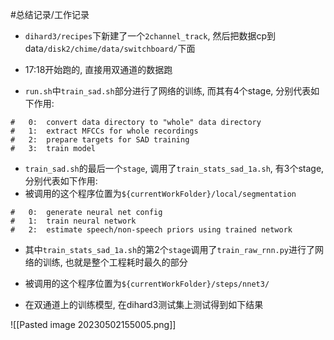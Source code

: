 #总结记录/工作记录 

- `dihard3/recipes`下新建了一个`2channel_track`, 然后把数据cp到data`/disk2/chime/data/switchboard/`下面
- 17:18开始跑的, 直接用双通道的数据跑


- `run.sh`中`train_sad.sh`部分进行了网络的训练, 而其有4个stage, 分别代表如下作用: 

```
#   0:  convert data directory to "whole" data directory
#   1:  extract MFCCs for whole recordings
#   2:  prepare targets for SAD training
#   3:  train model
```

- `train_sad.sh`的最后一个`stage`, 调用了`train_stats_sad_1a.sh`, 有3个stage, 分别代表如下作用:
- 被调用的这个程序位置为`${currentWorkFolder}/local/segmentation`


```
#   0:  generate neural net config
#   1:  train neural network
#   2:  estimate speech/non-speech priors using trained network
```

- 其中`train_stats_sad_1a.sh`的第2个`stage`调用了`train_raw_rnn.py`进行了网络的训练, 也就是整个工程耗时最久的部分
- 被调用的这个程序位置为`${currentWorkFolder}/steps/nnet3/`


- 在双通道上的训练模型, 在dihard3测试集上测试得到如下结果

![[Pasted image 20230502155005.png]]